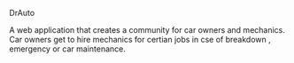 DrAuto 

A web application that creates a community for car owners and mechanics. Car owners get to hire mechanics for certian jobs in cse of breakdown , emergency or car maintenance. 